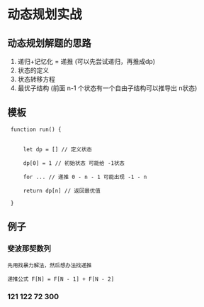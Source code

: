 # 动态规划实战


## 动态规划解题的思路

1. 递归+记忆化 = 递推 (可以先尝试递归，再推成dp)
2. 状态的定义
3. 状态转移方程
4. 最优子结构 (前面 n-1 个状态有一个自由子结构可以推导出 n状态)


## 模板

```
 function run() {


     let dp = [] // 定义状态

     dp[0] = 1 // 初始状态 可能给 -1状态

     for ... // 递推 0 - n - 1 可能出现 -1 - n 

     return dp[n] // 返回最优值

 }

```

## 例子


### 斐波那契数列

    先用找暴力解法，然后想办法找递推

    递推公式 F[N] = F[N - 1] + F[N - 2]


### 121 122 72 300